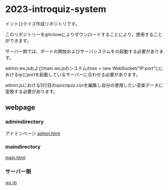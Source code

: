 2023-introquiz-system
===============

イントロクイズ作成リポジトリです。

このリポジトリーをgitcloneによりダウンロードすることにより、使用することができます。

サーバー側では、ポートの開放およびサーバシステムをの起動する必要があります。

admin.ws.jsおよびmain.ws.jsのシステムのws = new WebSocket("IP:port");におけるipとportを起動しているサーバーに合わせる必要があります。

admin.jsにおける5行目のquiz/quiz.csvを編集し自分の使用したい音楽データに変換する必要があります。

## webpage
### admindirectory
アドミンページ
[admin.html](../../../2023-intro/pages/host/admind/admin.html)


### maindirectory
[main.html](../../../2023-intro/pages/host/maind/main.html)

### サーバー側
[ws.rb](../../../2023-intro/blob/master/sever/ws.rb)
